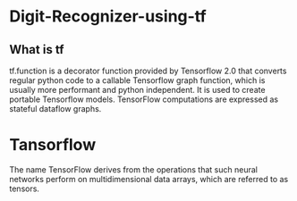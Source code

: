 # Digit-Recognizer-using-tf


## What is tf

tf.function is a decorator function provided by Tensorflow 2.0 that converts regular python code to a callable Tensorflow graph function, which is usually more performant and python independent.
It is used to create portable Tensorflow models. TensorFlow computations are expressed as stateful dataflow graphs. 
# Tansorflow
The name TensorFlow derives from the operations that such neural networks perform on multidimensional data arrays, which are referred to as tensors.